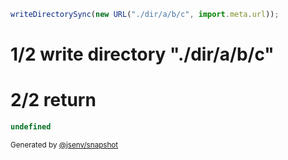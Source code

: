 ```js
writeDirectorySync(new URL("./dir/a/b/c", import.meta.url));
```

# 1/2 write directory "./dir/a/b/c"

# 2/2 return

```js
undefined
```

<sub>
  Generated by <a href="https://github.com/jsenv/core/tree/main/packages/independent/snapshot">@jsenv/snapshot</a>
</sub>